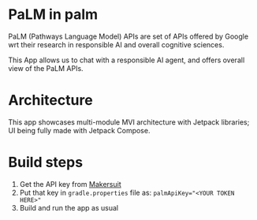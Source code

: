 # PaLM in palm
PaLM (Pathways Language Model) APIs are set of APIs offered by Google wrt their research in responsible AI and overall cognitive sciences.

This App allows us to chat with a responsible AI agent, and offers overall view of the PaLM APIs.

# Architecture
This app showcases multi-module MVI architecture with Jetpack libraries; UI being fully made with Jetpack Compose.

# Build steps
1. Get the API key from [Makersuit](https://makersuite.google.com/)
2. Put that key in `gradle.properties` file as: `palmApiKey="<YOUR TOKEN HERE>"`
3. Build and run the app as usual
